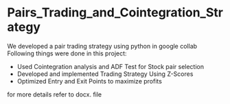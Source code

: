 # Pairs_Trading_and_Cointegration_Strategy
We developed a pair trading strategy using python in google collab
Following things were done in this project:
- Used Cointegration analysis and ADF Test for Stock pair selection
- Developed and implemented Trading Strategy Using Z-Scores
- Optimized Entry and Exit Points to maximize profits

for more details refer to docx. file
